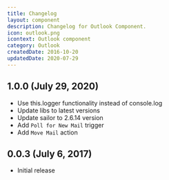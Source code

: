 ```yaml
---
title: Changelog
layout: component
description: Changelog for Outlook Component.
icon: outlook.png
icontext: Outlook component
category: Outlook
createdDate: 2016-10-20
updatedDate: 2020-07-29
---
```


## 1.0.0 (July 29, 2020)

* Use this.logger functionality instead of console.log
* Update libs to latest versions
* Update sailor to 2.6.14 version
* Add `Poll for New Mail` trigger
* Add `Move Mail` action

## 0.0.3 (July 6, 2017)

* Initial release
